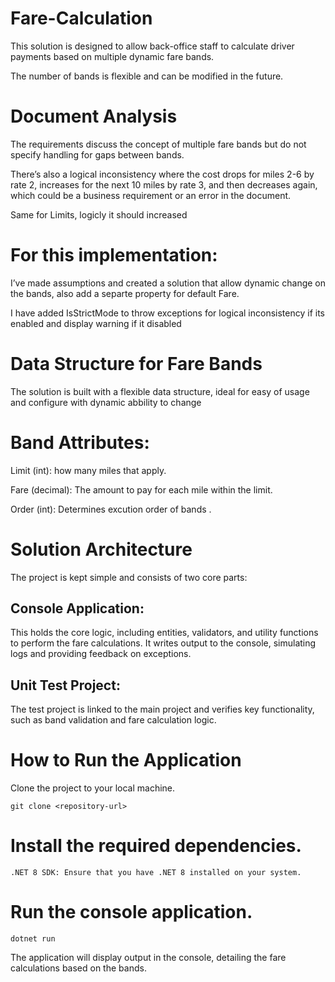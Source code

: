 # Fare-Calculation
This solution is designed to allow back-office staff to calculate driver payments based on multiple dynamic fare bands. 

The number of bands is flexible and can be modified in the future.

# Document Analysis
The requirements discuss the concept of multiple fare bands but do not specify handling for gaps between bands. 

There’s also a logical inconsistency where the cost drops for miles 2-6 by rate 2, increases for the next 10 miles by rate 3, and then decreases again, which could be a business requirement or an error in the document.

Same for Limits, logicly it should increased

# For this implementation:

I’ve made assumptions and created a solution that allow dynamic change on the bands, also add a separte property for default Fare.

I have added IsStrictMode to throw exceptions for logical inconsistency if its enabled and display warning if it disabled


# Data Structure for Fare Bands
The solution is built with a flexible data structure, ideal for easy of usage and configure with dynamic abbility to change

# Band Attributes:
Limit (int): how many miles that apply.

Fare (decimal): The amount to pay for each mile within the limit.

Order (int): Determines excution order of bands .


# Solution Architecture
The project is kept simple and consists of two core parts:

## Console Application:

This holds the core logic, including entities, validators, and utility functions to perform the fare calculations.
It writes output to the console, simulating logs and providing feedback on exceptions.

## Unit Test Project:

The test project is linked to the main project and verifies key functionality, such as band validation and fare calculation logic.

# How to Run the Application
Clone the project to your local machine.

```
git clone <repository-url>
```

# Install the required dependencies.

```.NET 8 SDK: Ensure that you have .NET 8 installed on your system.```

# Run the console application.


```
dotnet run
```

The application will display output in the console, detailing the fare calculations based on the bands.
